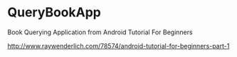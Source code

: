 # QueryBookApp

Book Querying Application from Android Tutorial For Beginners

http://www.raywenderlich.com/78574/android-tutorial-for-beginners-part-1
